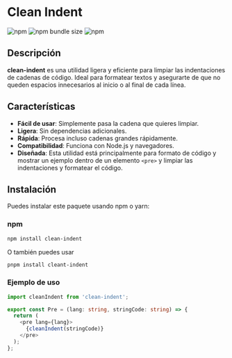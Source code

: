 # Clean Indent

![npm](https://img.shields.io/npm/v/clean-indent?color=%2334D058&style=for-the-badge)
![npm bundle size](https://img.shields.io/bundlephobia/minzip/clean-indent?style=for-the-badge)
![npm](https://img.shields.io/npm/dw/clean-indent?style=for-the-badge)

## Descripción

**clean-indent** es una utilidad ligera y eficiente para limpiar las indentaciones de cadenas de código. Ideal para formatear textos y asegurarte de que no queden espacios innecesarios al inicio o al final de cada línea.

## Características

- **Fácil de usar**: Simplemente pasa la cadena que quieres limpiar.
- **Ligera**: Sin dependencias adicionales.
- **Rápida**: Procesa incluso cadenas grandes rápidamente.
- **Compatibilidad**: Funciona con Node.js y navegadores.
- **Diseñada**: Esta utilidad está principalmente para formato de código y mostrar un ejemplo dentro de un elemento `<pre>` y limpiar las indentaciones y formatear el código.

## Instalación

Puedes instalar este paquete usando npm o yarn:

### npm

```sh
npm install clean-indent
```

O también puedes usar

```sh
pnpm install cleant-indent
```

### Ejemplo de uso

```typescript
import cleanIndent from 'clean-indent';

export const Pre = (lang: string, stringCode: string) => {
  return (
    <pre lang={lang}>
      {cleanIndent(stringCode)}
    </pre>
  );
};

```
